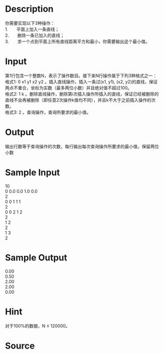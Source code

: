 
# Description

<div class="content"><div>你需要实现以下3种操作：</div>
<div>1.       平面上加入一条直线；</div>
<div>2.       删除一条已加入的直线；</div>
<div>3.       求一个点到平面上所有直线距离平方和最小，你需要输出这个最小值。</div>
<div></div>
<div>
<p></p>
</div></div>

# Input

<div class="content"><div>第1行包含一个整数N，表示了操作数目。接下来N行操作属于下列3种格式之一：</div>
<div>格式1: 0 x1 y1 x2 y2 。插入直线操作，插入一条过(x1, y1), (x2, y2)的直线，保证两点不重合，坐标为实数（最多两位小数）并且绝对值不超过100。</div>
<div>格式2: 1 k 。删除直线操作，删除第i次插入操作所插入的直线，保证已经被删除的直线不会再被删除（即任意2次操作k值均不同），并且k不大于之前插入操作的次数。</div>
<div>格式3: 2 。查询操作，查询所要求的最小值。</div></div>

# Output

<div class="content"><p>输出行数等于查询操作的次数，每行输出每次查询操作所要求的最小值，保留两位小数</p>
<p></p></div>

# Sample Input

<div class="content"><span class="sampledata">10<br/>
0 0.0 0.0 1.0 0.0<br/>
2<br/>
0 0 1 1 1<br/>
2<br/>
0 0 2 1 2<br/>
2<br/>
1 2<br/>
2<br/>
1 3<br/>
2<br/>
</span></div>

# Sample Output

<div class="content"><span class="sampledata">0.00<br/>
0.50<br/>
2.00<br/>
2.00<br/>
0.00<br/>
</span></div>

# Hint

<div class="content"><p></p><p>对于100%的数据，N ≤ 120000。</p><p></p></div>

# Source

<div class="content"><p><a href="problemset.php?search="></a></p></div>

